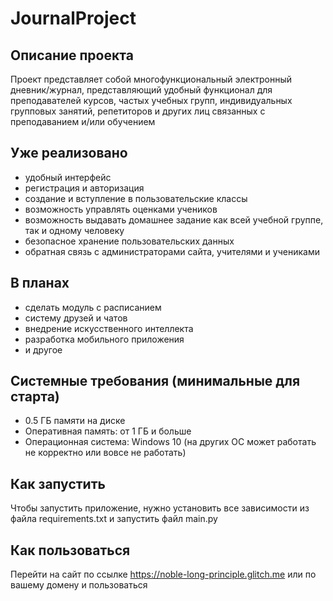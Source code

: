 # JournalProject

## Описание проекта
Проект представляет собой многофункциональный электронный дневник/журнал, представляющий удобный функционал для преподавателей
курсов, частых учебных групп, индивидуальных групповых занятий, репетиторов и других лиц связанных с преподаванием и/или обучением

## Уже реализовано
* удобный интерфейс
* регистрация и авторизация
* создание и вступление в пользовательские классы
* возможность управлять оценками учеников
* возможность выдавать домашнее задание как всей учебной группе, так и одному человеку
* безопасное хранение пользовательских данных
* обратная связь с администраторами сайта, учителями и учениками

## В планах
* сделать модуль с расписанием
* систему друзей и чатов
* внедрение искусственного интеллекта
* разработка мобильного приложения
* и другое

## Системные требования (минимальные для старта)
* 0.5 ГБ памяти на диске 
* Оперативная память: от 1 ГБ и больше
* Операционная система: Windows 10 (на других ОС может работать не корректно или вовсе не работать)

## Как запустить
Чтобы запустить приложение, нужно установить все зависимости из файла requirements.txt и запустить файл main.py

## Как пользоваться
Перейти на сайт по ссылке https://noble-long-principle.glitch.me или по вашему домену и пользоваться